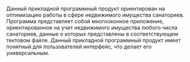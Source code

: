 Данный прикладной программный продукт ориентирован на оптимизацию работы в сфере недвижимого имущества санаториев. Программа представляет собой многооконное приложение, ориентированное на учет недвижимого имущества любого числа санаториев, данные о которых представлены в соответствующем тектовом файле. Данный прикладной программный продукт имеет понятный для пользователей интерфейс, что делает его универсальным.
